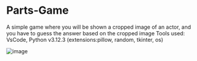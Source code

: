 # Parts-Game
A simple game where you will be shown a cropped image of an actor, and you have to guess the answer based on the cropped image
Tools used:
VsCode, Python v3.12.3 (extensions:pillow, random, tkinter, os)

![image](https://github.com/NevermoreRaven12/Parts-Game/assets/170689836/4f0a4865-bc95-4a1b-8642-1086c62703ee)

